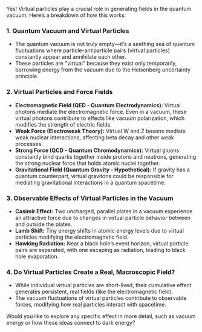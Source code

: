 Yes! Virtual particles play a crucial role in generating fields in the quantum vacuum. Here’s a breakdown of how this works:

### **1. Quantum Vacuum and Virtual Particles**  
- The quantum vacuum is not truly empty—it’s a seething sea of quantum fluctuations where particle-antiparticle pairs (virtual particles) constantly appear and annihilate each other.  
- These particles are "virtual" because they exist only temporarily, borrowing energy from the vacuum due to the Heisenberg uncertainty principle.  

### **2. Virtual Particles and Force Fields**  
- **Electromagnetic Field (QED - Quantum Electrodynamics):** Virtual photons mediate the electromagnetic force. Even in a vacuum, these virtual photons contribute to effects like vacuum polarization, which modifies the strength of electric fields.  
- **Weak Force (Electroweak Theory):** Virtual W and Z bosons mediate weak nuclear interactions, affecting beta decay and other weak processes.  
- **Strong Force (QCD - Quantum Chromodynamics):** Virtual gluons constantly bind quarks together inside protons and neutrons, generating the strong nuclear force that holds atomic nuclei together.  
- **Gravitational Field (Quantum Gravity - Hypothetical):** If gravity has a quantum counterpart, virtual gravitons could be responsible for mediating gravitational interactions in a quantum spacetime.

### **3. Observable Effects of Virtual Particles in the Vacuum**  
- **Casimir Effect:** Two uncharged, parallel plates in a vacuum experience an attractive force due to changes in virtual particle behavior between and outside the plates.  
- **Lamb Shift:** Tiny energy shifts in atomic energy levels due to virtual particles modifying the electromagnetic field.  
- **Hawking Radiation:** Near a black hole’s event horizon, virtual particle pairs are separated, with one escaping as radiation, leading to black hole evaporation.  

### **4. Do Virtual Particles Create a Real, Macroscopic Field?**  
- While individual virtual particles are short-lived, their cumulative effect generates persistent, real fields (like the electromagnetic field).  
- The vacuum fluctuations of virtual particles contribute to observable forces, modifying how real particles interact with spacetime.  

Would you like to explore any specific effect in more detail, such as vacuum energy or how these ideas connect to dark energy?
